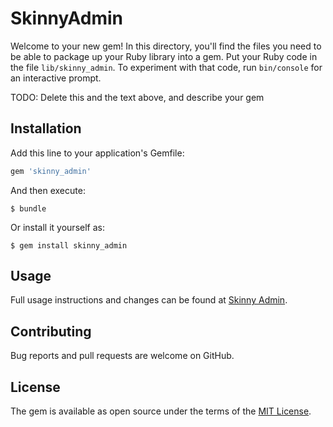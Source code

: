 # SkinnyAdmin

Welcome to your new gem! In this directory, you'll find the files you need to be able to package up your Ruby library into a gem. Put your Ruby code in the file `lib/skinny_admin`. To experiment with that code, run `bin/console` for an interactive prompt.

TODO: Delete this and the text above, and describe your gem

## Installation

Add this line to your application's Gemfile:

```ruby
gem 'skinny_admin'
```

And then execute:

    $ bundle

Or install it yourself as:

    $ gem install skinny_admin

## Usage

Full usage instructions and changes can be found at [Skinny Admin](http://skinnyadmin.org).

## Contributing

Bug reports and pull requests are welcome on GitHub.

## License

The gem is available as open source under the terms of the [MIT License](http://opensource.org/licenses/MIT).

